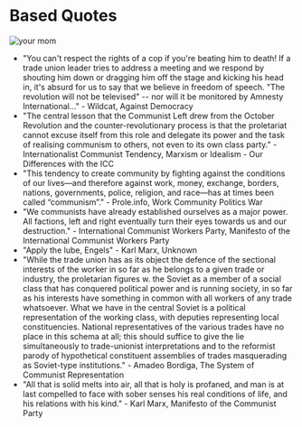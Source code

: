 # Based Quotes
![your mom](left-communist.png)

* "You can't respect the rights of a cop if you're beating him to death! If a trade union leader tries to address a meeting and we respond by shouting him down or dragging him off the stage and kicking his head in, it's absurd for us to say that we believe in freedom of speech. "The revolution will not be televised" -- nor will it be monitored by Amnesty International..." - Wildcat, Against Democracy
* "The central lesson that the Communist Left drew from the October Revolution and the counter-revolutionary process is that the proletariat cannot excuse itself from this role and delegate its power and the task of realising communism to others, not even to its own class party." - Internationalist Communist Tendency, Marxism or Idealism - Our Differences with the ICC
* "This tendency to create community by fighting against the conditions of our lives—and therefore against work, money, exchange, borders, nations, governments, police, religion, and race—has at times been called “communism”." - Prole.info, Work Community Politics War
* "We communists have already established ourselves as a major power. All factions, left and right eventually turn their eyes towards us and our destruction." - International Communist Workers Party, Manifesto of the International Communist Workers Party
* "Apply the lube, Engels" - Karl Marx, Unknown
* "While the trade union has as its object the defence of the sectional interests of the worker in so far as he belongs to a given trade or industry, the proletarian figures w. the Soviet as a member of a social class that has conquered political power and is running society, in so far as his interests have something in common with all workers of any trade whatsoever. What we have in the central Soviet is a political representation of the working class, with deputies representing local constituencies. National representatives of the various trades have no place in this schema at all; this should suffice to give the lie simultaneously to trade-unionist interpretations and to the reformist parody of hypothetical constituent assemblies of trades masquerading as Soviet-type institutions." - Amadeo Bordiga, The System of Communist Representation
* "All that is solid melts into air, all that is holy is profaned, and man is at last compelled to face with sober senses his real conditions of life, and his relations with his kind." - Karl Marx, Manifesto of the Communist Party
